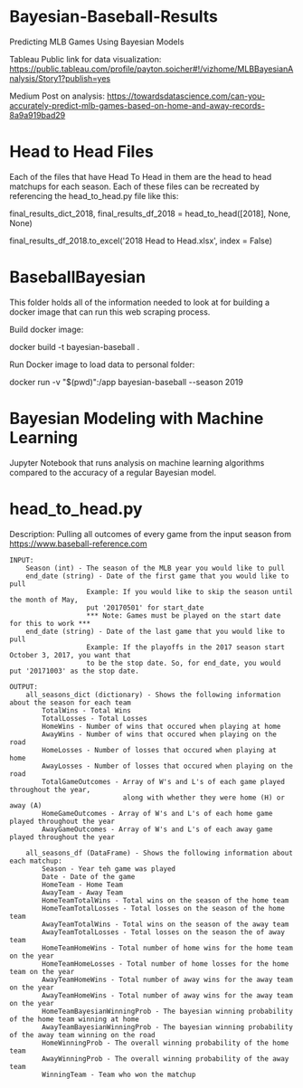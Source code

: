 # Bayesian-Baseball-Results
Predicting MLB Games Using Bayesian Models

Tableau Public link for data visualization: https://public.tableau.com/profile/payton.soicher#!/vizhome/MLBBayesianAnalysis/Story1?publish=yes

Medium Post on analysis: https://towardsdatascience.com/can-you-accurately-predict-mlb-games-based-on-home-and-away-records-8a9a919bad29

# Head to Head Files
Each of the files that have Head To Head in them are the head to head matchups for each season. Each of these files can be recreated by referencing the head_to_head.py file like this:

final_results_dict_2018, final_results_df_2018 =  head_to_head([2018], None, None)

final_results_df_2018.to_excel('2018 Head to Head.xlsx', index = False)

# BaseballBayesian
This folder holds all of the information needed to look at for building a docker image that can run this web scraping process.

Build docker image:

docker build -t bayesian-baseball .

Run Docker image to load data to personal folder:

docker run -v "$(pwd)":/app  bayesian-baseball --season 2019

# Bayesian Modeling with Machine Learning
Jupyter Notebook that runs analysis on machine learning algorithms compared to the accuracy of a regular Bayesian model.

# head_to_head.py
   Description: 
        Pulling all outcomes of every game from the input season from https://www.baseball-reference.com
    
    INPUT: 
        Season (int) - The season of the MLB year you would like to pull
        end_date (string) - Date of the first game that you would like to pull
                       Example: If you would like to skip the season until the month of May,
                       put '20170501' for start_date
                       *** Note: Games must be played on the start date for this to work ***
        end_date (string) - Date of the last game that you would like to pull 
                       Example: If the playoffs in the 2017 season start  October 3, 2017, you want that 
                       to be the stop date. So, for end_date, you would put '20171003' as the stop date.
    
    OUTPUT: 
        all_seasons_dict (dictionary) - Shows the following information about the season for each team
            TotalWins - Total Wins
            TotalLosses - Total Losses
            HomeWins - Number of wins that occured when playing at home
            AwayWins - Number of wins that occured when playing on the road
            HomeLosses - Number of losses that occured when playing at home
            AwayLosses - Number of losses that occured when playing on the road
            TotalGameOutcomes - Array of W's and L's of each game played throughout the year, 
                                along with whether they were home (H) or away (A)
            HomeGameOutcomes - Array of W's and L's of each home game played throughout the year
            AwayGameOutcomes - Array of W's and L's of each away game played throughout the year

        all_seasons_df (DataFrame) - Shows the following information about each matchup:
            Season - Year teh game was played
            Date - Date of the game
            HomeTeam - Home Team
            AwayTeam - Away Team
            HomeTeamTotalWins - Total wins on the season of the home team
            HomeTeamTotalLosses - Total losses on the season of the home team
            AwayTeamTotalWins - Total wins on the season of the away team
            AwayTeamTotalLosses - Total losses on the season the of away team
            HomeTeamHomeWins - Total number of home wins for the home team on the year
            HomeTeamHomeLosses - Total number of home losses for the home team on the year
            AwayTeamHomeWins - Total number of away wins for the away team on the year
            AwayTeamHomeWins - Total number of away wins for the away team on the year
            HomeTeamBayesianWinningProb - The bayesian winning probability of the home team winning at home
            AwayTeamBayesianWinningProb - The bayesian winning probability of the away team winning on the road
            HomeWinningProb - The overall winning probability of the home team
            AwayWinningProb - The overall winning probability of the away team
            WinningTeam - Team who won the matchup
